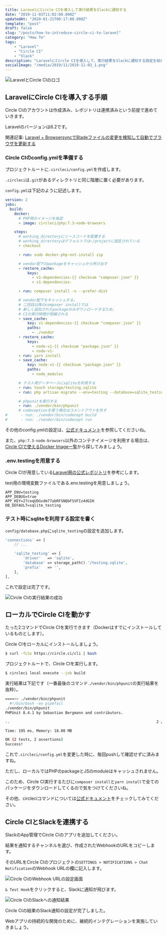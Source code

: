```yaml
---
title: LaravelにCircle CIを導入して実行結果をSlackに通知する
date: "2019-11-03T11:02:00.000Z"
updatedAt: "2020-01-21T00:17:00.000Z"
template: "post"
draft: false
slug: "/posts/how-to-introduce-circle-ci-to-laravel"
category: "How To"
tags:
    - "Laravel"
    - "Circle CI"
    - "Slack"
description: "LaravelにCircle CIを導入して、実行結果をSlackに通知する設定を紹介します。"
socialImage: "/media/2019/11/2019-11-03_1.png"
---
```


![LaravelとCircle CIのロゴ](/media/2019/11/2019-11-03_1.png)

## LaravelにCircle CIを導入する手順
Circle CIのアカウントは作成済み、レポジトリは連携済みという前提で進めていきます。

Laravelのバージョンは6.2です。

関連記事: [Laravel + BrowsersyncでBladeファイルの変更を検知して自動でブラウザを更新する](/posts/laravel-hot-reload-with-blade)

### Circle CIのconfig.ymlを準備する
プロジェクトルートに`.circleci/config.yml`を作成します。

`.circleci`は`.git`があるディレクトリと同じ階層に置く必要があります。

`config.yml`は下記のように記述します。

```yml
version: 2
jobs:
  build:
    docker:
      # PHP用のイメージを指定
      - image: circleci/php:7.3-node-browsers

    steps:
      # working_directoryにソースコードを配置する
      # working_directoryはデフォルトでは~/projectに設定されている
      - checkout

      - run: sudo docker-php-ext-install zip

      # vendor配下のpackageをキャッシュから呼び出す
      - restore_cache:
          keys:
            - v1-dependencies-{{ checksum "composer.json" }}
            - v1-dependencies-

      - run: composer install -n --prefer-dist

      # vendor配下をキャッシュする。
      # 二回目以降のcomposer installでは
      # 新しく追加されたpackageのみダウンロードするため、
      # CIの実行時間が短縮される
      - save_cache:
          key: v1-dependencies-{{ checksum "composer.json" }}
          paths:
            - ./vendor
      - restore_cache:
          keys:
            - node-v1-{{ checksum "package.json" }}
            - node-v1-
      - run: yarn install
      - save_cache:
          key: node-v1-{{ checksum "package.json" }}
          paths:
            - node_modules

      # テスト用データベースにsqliteを利用する
      - run: touch storage/testing.sqlite
      - run: php artisan migrate --env=testing --database=sqlite_testing --force

      # phpunitを実行する
      - run: ./vendor/bin/phpunit
      # codeceptionを使う場合はコメントアウトを外す
#      - run: ./vendor/bin/codecept build
#      - run: ./vendor/bin/codecept run
```

その他のconfig.ymlの設定は、[公式ドキュメント](https://circleci.com/docs/ja/2.0/configuration-reference/)を参照してくださいね。

また、`php:7.3-node-browsers`以外のコンテナイメージを利用する場合は、[Circle CIで使えるDocker Image一覧](https://circleci.com/docs/ja/2.0/circleci-images)から探してみましょう。

### .env.testingを用意する
Circle CIが用意している[Laravel用の公式レポジトリ](https://github.com/CircleCI-Public/circleci-demo-php-laravel)を参考にします。

test用の環境変数ファイルである.env.testingを用意しましょう。

```
APP_ENV=testing
APP_DEBUG=true
APP_KEY=27ceqUDGvdm77abRFSNQbFSVFIz4dGIH
DB_DEFAULT=sqlite_testing
```

### テスト時にsqliteを利用する設定を書く
`config/database.php`に`sqlite_testing`の設定を追加します。

```php
'connections' => [
    // ...

    'sqlite_testing' => [
        'driver'   => 'sqlite',
        'database' => storage_path().'/testing.sqlite',
        'prefix'   => '',
    ],
],
```

これで設定は完了です。

![Circle CIの実行結果の成功](/media/2019/11/2019-11-03_2.png)

## ローカルでCircle CIを動かす
たった2コマンドでCircle CIを実行できます（Dockerはすでにインストールしているものとします）。

Circle CIをローカルにインストールしましょう。

```bash
$ curl -fLSs https://circle.ci/cli | bash
````

プロジェクトルートで、Circle CIを実行します。

```bash
$ circleci local execute --job build
```

実行結果は下記です（一番最後のコマンド`./vendor/bin/phpunit`の実行結果を抜粋）。

```bash
====>> ./vendor/bin/phpunit
  #!/bin/bash -eo pipefail
./vendor/bin/phpunit
PHPUnit 8.4.1 by Sebastian Bergmann and contributors.

..                                                                  2 / 2 (100%)

Time: 195 ms, Memory: 18.00 MB

OK (2 tests, 2 assertions)
Success!
```

これで`.circleci/config.yml`を変更した時に、毎回pushして確認せずに済みますね。

ただし、ローカルではPHPのpackageとJSのmoduleはキャッシュされません。

このため、Circle CI実行するたびに`composer install`と`yarn install`で全てのパッケージをダウンロードしてくるので気をつけてくださいね。

その他、circleciコマンドについては[公式ドキュメント](https://circleci.com/docs/ja/2.0/local-cli/)をチェックしてみてください。

## Circle CIとSlackを連携する
SlackのApp管理でCircle CIのアプリを追加してください。

結果を通知するチャンネルを選び、作成されたWebhookのURLをコピーします。

そのURLをCircle CIのプロジェクトの`SETTINGS > NOTIFICATIONS > Chat Notification`のWebhook URLの欄に記入します。

![Circle CIのWebhook URLの設定画面](/media/2019/11/2019-11-03_3.png)

`& Test Hook`をクリックすると、Slackに通知が飛びます。

![Circle CIのSlackへの通知結果](/media/2019/11/2019-11-03_4.png)

Circle CIの結果のSlack通知の設定が完了しました。

Webアプリの持続的な開発のために、継続的インテグレーションを実施していきましょう。
